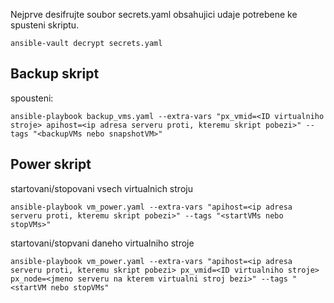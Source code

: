 Nejprve desifrujte soubor secrets.yaml obsahujici udaje potrebene ke spusteni skriptu.
```
ansible-vault decrypt secrets.yaml
```

## Backup skript
spousteni:
```
ansible-playbook backup_vms.yaml --extra-vars "px_vmid=<ID virtualniho stroje> apihost=<ip adresa serveru proti, kteremu skript pobezi>" --tags "<backupVMs nebo snapshotVM>"
```

## Power skript

startovani/stopovani vsech virtualnich stroju
```
ansible-playbook vm_power.yaml --extra-vars "apihost=<ip adresa serveru proti, kteremu skript pobezi>" --tags "<startVMs nebo stopVMs>"
```

startovani/stopvani daneho virtualniho stroje
```
ansible-playbook vm_power.yaml --extra-vars "apihost=<ip adresa serveru proti, kteremu skript pobezi> px_vmid=<ID virtualniho stroje> px_node=<jmeno serveru na kterem virtualni stroj bezi>" --tags "<startVM nebo stopVMs"
```